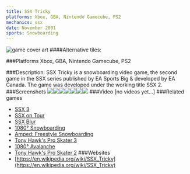 ```yaml
---
title: SSX Tricky
platforms: Xbox, GBA, Nintendo Gamecube, PS2
mechanics: ssx
date: November 2001
sports: Snowboarding
---
```

![game cover art](//images.igdb.com/igdb/image/upload/t_cover_big/t5ijsgg2kzhmu7wd6wm5.jpg "Logo Title Text 1")
####Alternative tiles:

###Platforms
Xbox, GBA, Nintendo Gamecube, PS2

###Description:
SSX Tricky is a snowboarding video game, the second game in the SSX series published by EA Sports Big & developed by EA Canada. The game was developed under the working title SSX 2.
###Screenshots
<a target="_blank" rel="noopener noreferrer" href="//images.igdb.com/igdb/image/upload/t_cover_big/puvb1sogy3ykvkfoja9c.jpg"><img src="//images.igdb.com/igdb/image/upload/t_thumb/puvb1sogy3ykvkfoja9c.jpg"/></a><a target="_blank" rel="noopener noreferrer" href="//images.igdb.com/igdb/image/upload/t_cover_big/dtmo2cwvhxruzjvqztre.jpg"><img src="//images.igdb.com/igdb/image/upload/t_thumb/dtmo2cwvhxruzjvqztre.jpg"/></a><a target="_blank" rel="noopener noreferrer" href="//images.igdb.com/igdb/image/upload/t_cover_big/hvsz2mzfidcpmarqsj7l.jpg"><img src="//images.igdb.com/igdb/image/upload/t_thumb/hvsz2mzfidcpmarqsj7l.jpg"/></a><a target="_blank" rel="noopener noreferrer" href="//images.igdb.com/igdb/image/upload/t_cover_big/cvqarcac8xbf5swhhn5p.jpg"><img src="//images.igdb.com/igdb/image/upload/t_thumb/cvqarcac8xbf5swhhn5p.jpg"/></a><a target="_blank" rel="noopener noreferrer" href="//images.igdb.com/igdb/image/upload/t_cover_big/egfpuo21iu2vtxmpkitx.jpg"><img src="//images.igdb.com/igdb/image/upload/t_thumb/egfpuo21iu2vtxmpkitx.jpg"/></a><a target="_blank" rel="noopener noreferrer" href="//images.igdb.com/igdb/image/upload/t_cover_big/bwbpcsftsovekeaapijh.jpg"><img src="//images.igdb.com/igdb/image/upload/t_thumb/bwbpcsftsovekeaapijh.jpg"/></a><a target="_blank" rel="noopener noreferrer" href="//images.igdb.com/igdb/image/upload/t_cover_big/avudmk6a9te6egw6rvm4.jpg"><img src="//images.igdb.com/igdb/image/upload/t_thumb/avudmk6a9te6egw6rvm4.jpg"/></a>
###Video
[no videos yet...]
###Related games
* [SSX 3](/games/ssx-3-4174/)
* [SSX on Tour](/games/ssx-on-tour-4177/)
* [SSX Blur](/games/ssx-blur-4178/)
* [1080° Snowboarding](/games/1080-snowboarding-3328/)
* [Amped: Freestyle Snowboarding](/games/amped-freestyle-snowboarding-5484/)
* [Tony Hawk's Pro Skater 3](/games/tony-hawk-s-pro-skater-3-914/)
* [1080° Avalanche](/games/1080-avalanche-3774/)
* [Tony Hawk's Pro Skater 2](/games/tony-hawk-s-pro-skater-2-913/)
###Websites
* [https://en.wikipedia.org/wiki/SSX_Tricky](https://en.wikipedia.org/wiki/SSX_Tricky)
